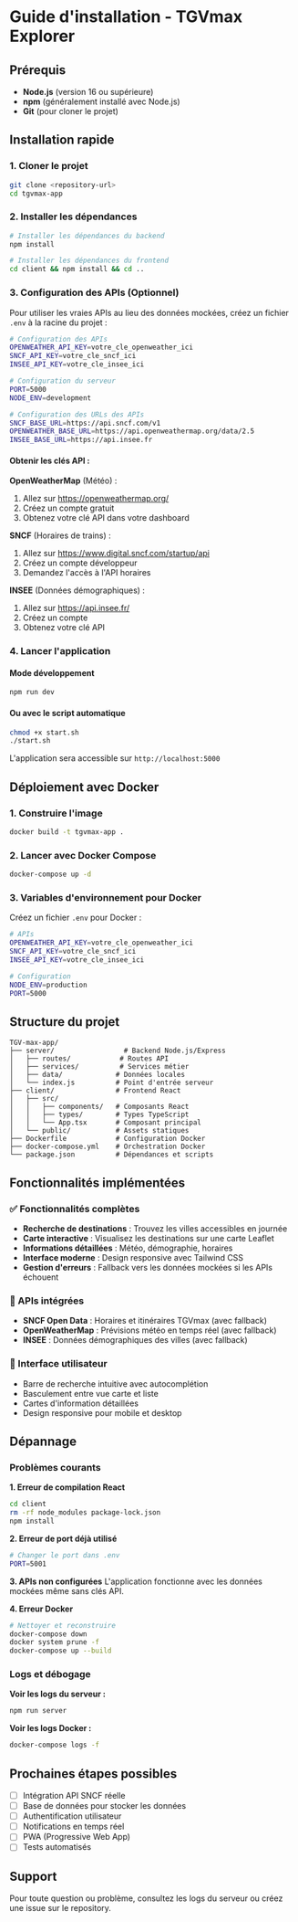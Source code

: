 # Guide d'installation - TGVmax Explorer

## Prérequis
- **Node.js** (version 16 ou supérieure)
- **npm** (généralement installé avec Node.js)
- **Git** (pour cloner le projet)

## Installation rapide

### 1. Cloner le projet
```bash
git clone <repository-url>
cd tgvmax-app
```

### 2. Installer les dépendances
```bash
# Installer les dépendances du backend
npm install

# Installer les dépendances du frontend
cd client && npm install && cd ..
```

### 3. Configuration des APIs (Optionnel)

Pour utiliser les vraies APIs au lieu des données mockées, créez un fichier `.env` à la racine du projet :

```bash
# Configuration des APIs
OPENWEATHER_API_KEY=votre_cle_openweather_ici
SNCF_API_KEY=votre_cle_sncf_ici
INSEE_API_KEY=votre_cle_insee_ici

# Configuration du serveur
PORT=5000
NODE_ENV=development

# Configuration des URLs des APIs
SNCF_BASE_URL=https://api.sncf.com/v1
OPENWEATHER_BASE_URL=https://api.openweathermap.org/data/2.5
INSEE_BASE_URL=https://api.insee.fr
```

#### Obtenir les clés API :

**OpenWeatherMap** (Météo) :
1. Allez sur https://openweathermap.org/
2. Créez un compte gratuit
3. Obtenez votre clé API dans votre dashboard

**SNCF** (Horaires de trains) :
1. Allez sur https://www.digital.sncf.com/startup/api
2. Créez un compte développeur
3. Demandez l'accès à l'API horaires

**INSEE** (Données démographiques) :
1. Allez sur https://api.insee.fr/
2. Créez un compte
3. Obtenez votre clé API

### 4. Lancer l'application

#### Mode développement
```bash
npm run dev
```

#### Ou avec le script automatique
```bash
chmod +x start.sh
./start.sh
```

L'application sera accessible sur `http://localhost:5000`

## Déploiement avec Docker

### 1. Construire l'image
```bash
docker build -t tgvmax-app .
```

### 2. Lancer avec Docker Compose
```bash
docker-compose up -d
```

### 3. Variables d'environnement pour Docker
Créez un fichier `.env` pour Docker :
```bash
# APIs
OPENWEATHER_API_KEY=votre_cle_openweather_ici
SNCF_API_KEY=votre_cle_sncf_ici
INSEE_API_KEY=votre_cle_insee_ici

# Configuration
NODE_ENV=production
PORT=5000
```

## Structure du projet

```
TGV-max-app/
├── server/                 # Backend Node.js/Express
│   ├── routes/            # Routes API
│   ├── services/          # Services métier
│   ├── data/             # Données locales
│   └── index.js          # Point d'entrée serveur
├── client/               # Frontend React
│   ├── src/
│   │   ├── components/   # Composants React
│   │   ├── types/        # Types TypeScript
│   │   └── App.tsx       # Composant principal
│   └── public/           # Assets statiques
├── Dockerfile            # Configuration Docker
├── docker-compose.yml    # Orchestration Docker
└── package.json          # Dépendances et scripts
```

## Fonctionnalités implémentées

### ✅ Fonctionnalités complètes
- **Recherche de destinations** : Trouvez les villes accessibles en journée
- **Carte interactive** : Visualisez les destinations sur une carte Leaflet
- **Informations détaillées** : Météo, démographie, horaires
- **Interface moderne** : Design responsive avec Tailwind CSS
- **Gestion d'erreurs** : Fallback vers les données mockées si les APIs échouent

### 🔄 APIs intégrées
- **SNCF Open Data** : Horaires et itinéraires TGVmax (avec fallback)
- **OpenWeatherMap** : Prévisions météo en temps réel (avec fallback)
- **INSEE** : Données démographiques des villes (avec fallback)

### 🎨 Interface utilisateur
- Barre de recherche intuitive avec autocomplétion
- Basculement entre vue carte et liste
- Cartes d'information détaillées
- Design responsive pour mobile et desktop

## Dépannage

### Problèmes courants

**1. Erreur de compilation React**
```bash
cd client
rm -rf node_modules package-lock.json
npm install
```

**2. Erreur de port déjà utilisé**
```bash
# Changer le port dans .env
PORT=5001
```

**3. APIs non configurées**
L'application fonctionne avec les données mockées même sans clés API.

**4. Erreur Docker**
```bash
# Nettoyer et reconstruire
docker-compose down
docker system prune -f
docker-compose up --build
```

### Logs et débogage

**Voir les logs du serveur :**
```bash
npm run server
```

**Voir les logs Docker :**
```bash
docker-compose logs -f
```

## Prochaines étapes possibles

- [ ] Intégration API SNCF réelle
- [ ] Base de données pour stocker les données
- [ ] Authentification utilisateur
- [ ] Notifications en temps réel
- [ ] PWA (Progressive Web App)
- [ ] Tests automatisés

## Support

Pour toute question ou problème, consultez les logs du serveur ou créez une issue sur le repository. 